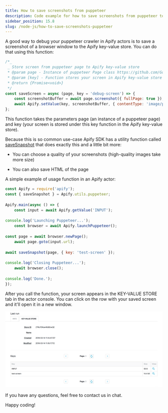 ```yaml
---
title: How to save screenshots from puppeteer
description: Code example for how to save screenshots from puppeteer to Apify key-value store
sidebar_position: 15.8
slug: /node-js/how-to-save-screenshots-puppeteer
---
```


A good way to debug your puppeteer crawler in Apify actors is to save a screenshot of a browser window to the Apify key-value store. You can do that using this function:

```js
/*_
 _ Store screen from puppeteer page to Apify key-value store
 * @param page - Instance of puppeteer Page class https://github.com/GoogleChrome/puppeteer/blob/master/docs/api.md#class-page
 * @param [key] - Function stores your screen in Apify key-value store under this key
 * @return {Promise<void>}
 */
const saveScreen = async (page, key = 'debug-screen') => {
    const screenshotBuffer = await page.screenshot({ fullPage: true });
    await Apify.setValue(key, screenshotBuffer, { contentType: 'image/png' });
};
```

This function takes the parameters page (an instance of a puppeteer page) and key (your screen is stored under this key function in the Apify key-value store).

Because this is so common use-case Apify SDK has a utility function called [saveSnapshot](https://docs.apify.com/sdk/js/docs/api/puppeteer#puppeteersavesnapshot) that does exactly this and a little bit more:

- You can choose a quality of your screenshots (high-quality images take more size)

- You can also save HTML of the page

A simple example of usage function in an Apify actor:

```js
const Apify = require('apify');
const { saveSnapshot } = Apify.utils.puppeteer;

Apify.main(async () => {
    const input = await Apify.getValue('INPUT');

console.log('Launching Puppeteer...');
    const browser = await Apify.launchPuppeteer();

const page = await browser.newPage();
    await page.goto(input.url);

await saveSnapshot(page, { key: 'test-screen' });

console.log('Closing Puppeteer...');
    await browser.close();

console.log('Done.');
});
```

After you call the function, your screen appears in the KEY-VALUE STORE tab in the actor console. You can click on the row with your saved screen and it'll open it in a new window.

![Puppeteer Key-Value store](./images/kv-store-puppeteer.png)

If you have any questions, feel free to contact us in chat.

Happy coding!
